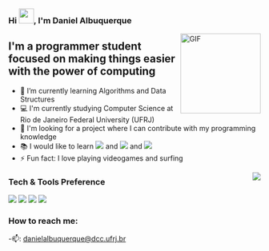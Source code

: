 ### Hi <img width="30px" src="https://media.tenor.com/images/3b388fe03da271d2674faf85eb7c3fcd/tenor.gif" />, I'm Daniel Albuquerque

<img align="right" alt="GIF" height="160px" src="https://media.giphy.com/media/du3J3cXyzhj75IOgvA/giphy.gif" />

## I'm a programmer student focused on making things easier with the power of computing

- 🌱 I’m currently learning Algorithms and Data Structures
- 💻 I'm currently studying Computer Science at Rio de Janeiro Federal University (UFRJ)
- 🔭 I'm looking for a project where I can contribute with my programming knowledge
- :books: I would like to learn <img src="https://img.shields.io/badge/-Flutter-3a495d?style=flat&logo=flutter&logoColor=67b7f7"> and <img src="http://img.shields.io/badge/-Deno-black?style=flat&logo=deno&logoColor=white"/> and <img src="https://img.shields.io/badge/-React-000000?style=flat&logo=react&logoColor=00c8ff">
- ⚡ Fun fact: I love playing videogames and surfing

<img align="right" src="http://estruyf-github.azurewebsites.net/api/VisitorHit?user=HollowLukeDias&repo=HollowLukedias&countColorcountColor&countColor=%237B1E7B"/>

### Tech & Tools Preference

<img src="https://img.shields.io/badge/-Python-black?style=flat&logo=python&logoColor=white"> 
<img src="http://img.shields.io/badge/-Java-F89820?style=flat&logo=java&logoColor=white">
<img src="http://img.shields.io/badge/-VS%20Code-007ACC?style=flat&logo=visual%20studio%20code&logoColor=white">
<img src="http://img.shields.io/badge/-Github-000000?style=flat&logo=github&logoColor=FFFFFF">

### How to reach me:

-📫: danielalbuquerque@dcc.ufrj.br

